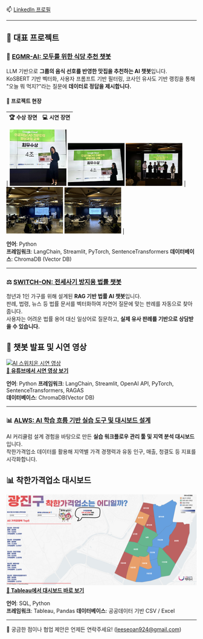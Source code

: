 
📫 [LinkedIn 프로필](https://www.linkedin.com/in/leeseo/)  

---

## 🚀 대표 프로젝트

### 🥗 [EGMR-AI: 모두를 위한 식당 추천 챗봇](https://github.com/leestand/EGMR-AI)
LLM 기반으로 **그룹의 음식 선호를 반영한 맛집을 추천하는 AI 챗봇**입니다.  
KoSBERT 기반 벡터화, 사용자 프롬프트 기반 필터링, 코사인 유사도 기반 랭킹을 통해  
"오늘 뭐 먹지?"라는 질문에 **데이터로 정답을 제시합니다.**

#### 📸 프로젝트 현장
| 🏆 수상 장면 | 💻 시연 장면 |
|--------------|----------------|
| 
<img src="https://raw.githubusercontent.com/leestand/EGMR-AI/main/images/presentation_day_1.jpg" width="150"/>
<img src="https://raw.githubusercontent.com/leestand/EGMR-AI/main/images/presentation_day_2.jpg" width="150"/>
<img src="https://raw.githubusercontent.com/leestand/EGMR-AI/main/images/presentation_day_3.jpg" width="150"/>
| 
<img src="https://raw.githubusercontent.com/leestand/EGMR-AI/main/images/demo_1.jpg" width="150"/>
<img src="https://raw.githubusercontent.com/leestand/EGMR-AI/main/images/demo_2.jpg" width="150"/>
|

**언어**: Python  
**프레임워크**: LangChain, Streamlit, PyTorch, SentenceTransformers
**데이터베이스**: ChromaDB (Vector DB)  

---

### ⚖️ [SWITCH-ON: 전세사기 방지용 법률 챗봇](https://github.com/leestand/SWITCH-ON)
청년과 1인 가구를 위해 설계된 **RAG 기반 법률 AI 챗봇**입니다.  
판례, 법령, 뉴스 등 법률 문서를 벡터화하여 자연어 질문에 맞는 판례를 자동으로 찾아줍니다.  
사용자는 어려운 법률 용어 대신 일상어로 질문하고, **실제 유사 판례를 기반으로 상담받을 수 있습니다.**

## 🎥 챗봇 발표 및 시연 영상

[![AI 스위치온 시연 영상](https://img.youtube.com/vi/4jeZ1oXFj5Q/0.jpg)](https://youtu.be/4jeZ1oXFj5Q?feature=shared)  
**[🔗 유튜브에서 시연 영상 보기](https://youtu.be/4jeZ1oXFj5Q?feature=shared)**

**언어**: Python
**프레임워크**: LangChain, Streamlit, OpenAI API, PyTorch, SentenceTransformers, RAGAS    
**데이터베이스**: ChromaDB(Vector DB)  

---

### 📊 [ALWS: AI 학습 흐름 기반 실습 도구 및 대시보드 설계](https://github.com/leestand/ALWS)
AI 커리큘럼 설계 경험을 바탕으로 만든 **실습 워크플로우 관리 툴 및 지역 분석 대시보드**입니다.  
착한가격업소 데이터를 활용해 지역별 가격 경쟁력과 유동 인구, 매출, 청결도 등 지표를 시각화합니다.

## 📊 착한가격업소 대시보드

[![광진구 착한가격업소 Tableau 대시보드](https://raw.githubusercontent.com/leestand/ALWS/main/dashboard_sample.jpg)](https://public.tableau.com/app/profile/seungwoo.lee5575/viz/_17460765514420/1_1)
**[🔗 Tableau에서 대시보드 바로 보기](https://public.tableau.com/app/profile/seungwoo.lee5575/viz/_17460765514420/1_1)**

**언어**: SQL, Python  
**프레임워크**: Tableau, Pandas
**데이터베이스**: 공공데이터 기반 CSV / Excel  

---


👀 궁금한 점이나 협업 제안은 언제든 연락주세요! (leeseoan924@gmail.com)


